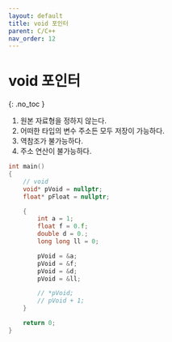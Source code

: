 ```yaml
---
layout: default
title: void 포인터
parent: C/C++
nav_order: 12
---
```


# void 포인터  
{: .no_toc }

1. 원본 자료형을 정하지 않는다.  
2. 어떠한 타입의 변수 주소든 모두 저장이 가능하다.  
3. 역참조가 불가능하다.  
4. 주소 연산이 불가능하다.  

```c++
int main()
{
	// void
	void* pVoid = nullptr;
	float* pFloat = nullptr;

	{
		int a = 1;
		float f = 0.f;
		double d = 0.;
		long long ll = 0;

		pVoid = &a;
		pVoid = &f;
		pVoid = &d;
		pVoid = &ll;

		// *pVoid;
		// pVoid + 1;
	}

	return 0;
}
```